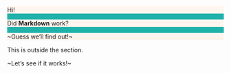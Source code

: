 <style>
.alt {
  background-color: lightseagreen;
}
.alt p {
  background-color: seashell;
}
</style>

<section markdown="1" class="alt">

  Hi!

  Did **Markdown** work?

  ~Guess we’ll find out!~

</section>



This is outside the section.

~Let’s see if it works!~